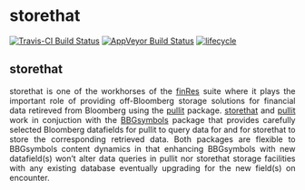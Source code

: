 storethat
================

[![Travis-CI Build
Status](https://travis-ci.org/bautheac/storethat.svg?branch=master)](https://travis-ci.org/bautheac/storethat)
[![AppVeyor Build
Status](https://ci.appveyor.com/api/projects/status/github/bautheac/storethat?branch=master&svg=true)](https://ci.appveyor.com/project/bautheac/storethat)
[![lifecycle](https://img.shields.io/badge/lifecycle-experimental-orange.svg)](https://www.tidyverse.org/lifecycle/#experimental)

<style> body {text-align: justify} </style>

## storethat

storethat is one of the workhorses of the
[finRes](https://bautheac.github.io/finRes/) suite where it plays the
important role of providing off-Bloomberg storage solutions for
financial data retireved from Bloomberg using the
[pullit](https://bautheac.github.io/pullit/) package.
[storethat](https://bautheac.github.io/storethat/) and
[pullit](https://bautheac.github.io/pullit/) work in conjuction with the
[BBGsymbols](https://bautheac.github.io/BBGsymbols/) package that
provides carefully selected Bloomberg datafields for pullit to query
data for and for storethat to store the corresponding retrieved data.
Both packages are flexible to BBGsymbols content dynamics in that
enhancing BBGsymbols with new datafield(s) won’t alter data queries in
pullit nor storethat storage facilities with any existing database
eventually upgrading for the new field(s) on encounter.
